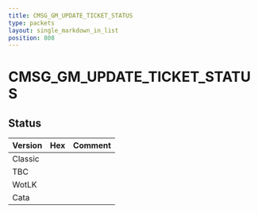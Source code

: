 ```yaml
---
title: CMSG_GM_UPDATE_TICKET_STATUS
type: packets
layout: single_markdown_in_list
position: 808
---
```


# CMSG_GM_UPDATE_TICKET_STATUS

## Status

Version | Hex | Comment
---------- | ---------- | ---------- 
Classic |  |  
TBC |  |  
WotLK |  |  
Cata |  |  
